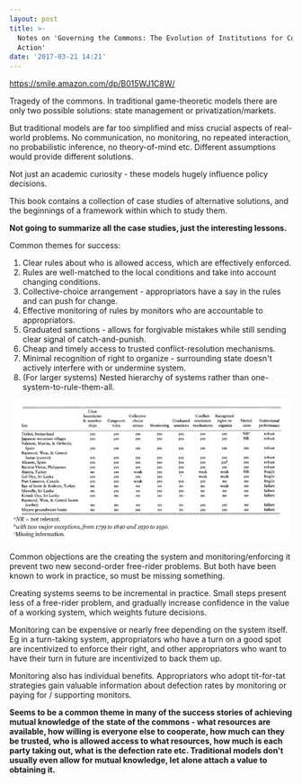 ```yaml
---
layout: post
title: >-
  Notes on 'Governing the Commons: The Evolution of Institutions for Collective
  Action'
date: '2017-03-21 14:21'
---
```


<https://smile.amazon.com/dp/B015WJ1C8W/>

Tragedy of the commons. In traditional game-theoretic models there are only two possible solutions: state management or privatization/markets. 

But traditional models are far too simplified and miss crucial aspects of real-world problems. No communication, no monitoring, no repeated interaction, no probabilistic inference, no theory-of-mind etc. Different assumptions would provide different solutions.

Not just an academic curiosity - these models hugely influence policy decisions.

This book contains a collection of case studies of alternative solutions, and the beginnings of a framework within which to study them.

__Not going to summarize all the case studies, just the interesting lessons.__

Common themes for success:

1. Clear rules about who is allowed access, which are effectively enforced.
2. Rules are well-matched to the local conditions and take into account changing conditions.
3. Collective-choice arrangement - appropriators have a say in the rules and can push for change.
4. Effective monitoring of rules by monitors who are accountable to appropriators.
5. Graduated sanctions - allows for forgivable mistakes while still sending clear signal of catch-and-punish.
6. Cheap and timely access to trusted conflict-resolution mechanisms.
7. Minimal recognition of right to organize - surrounding state doesn't actively interfere with or undermine system.
8. (For larger systems) Nested hierarchy of systems rather than one-system-to-rule-them-all.

![](/img/commons.png)

Common objections are the creating the system and monitoring/enforcing it prevent two new second-order free-rider problems. But both have been known to work in practice, so must be missing something.

Creating systems seems to be incremental in practice. Small steps present less of a free-rider problem, and gradually increase confidence in the value of a working system, which weights future decisions.

Monitoring can be expensive or nearly free depending on the system itself. Eg in a turn-taking system, appropriators who have a turn on a good spot are incentivized to enforce their right, and other appropriators who want to have their turn in future are incentivized to back them up.

Monitoring also has individual benefits. Appropriators who adopt tit-for-tat strategies gain valuable information about defection rates by monitoring or paying for / supporting monitors.

__Seems to be a common theme in many of the success stories of achieving mutual knowledge of the state of the commons - what resources are available, how willing is everyone else to cooperate, how much can they be trusted, who is allowed access to what resources, how much is each party taking out, what is the defection rate etc. Traditional models don't usually even allow for mutual knowledge, let alone attach a value to obtaining it.__
